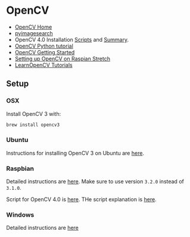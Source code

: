 # OpenCV 

* [OpenCV Home](http://opencv.org)
* [pyimagesearch](http://www.pyimagesearch.com)
* OpenCV 4.0 Installation [Scripts](https://github.com/spmallick/learnopencv/tree/master/InstallScripts) and [Summary](https://www.learnopencv.com/opencv-installation-on-ubuntu-macos-windows-and-raspberry-pi/?ck_subscriber_id=272192295#opencv-raspberry-pi).
* [OpenCV Python tutorial](http://docs.opencv.org/3.0-beta/doc/py_tutorials/py_tutorials.html)
* [OpenCV Getting Started](https://github.com/handee/opencv-gettingstarted/blob/master/1%20Getting%20started%20notebook.ipynb)
* [Setting up OpenCV on Raspian Stretch](http://www.pyimagesearch.com/2017/09/04/raspbian-stretch-install-opencv-3-python-on-your-raspberry-pi/)
* [LearnOpenCV Tutorials](https://github.com/spmallick/learnopencv)

## Setup

### OSX

Install OpenCV 3 with:

```bash
brew install opencv3
```

### Ubuntu

Instructions for installing OpenCV 3 on Ubuntu are [here](http://www.learnopencv.com/install-opencv3-on-ubuntu/).

### Raspbian

Detailed instructions are 
[here](http://www.pyimagesearch.com/2016/04/18/install-guide-raspberry-pi-3-raspbian-jessie-opencv-3/).
Make sure to use version `3.2.0` instead of `3.1.0`.

Script for OpenCV 4.0 is [here](https://github.com/spmallick/learnopencv/blob/master/InstallScripts/installOpenCV-4-raspberry-pi.sh).
THe script explanation is [here](https://www.learnopencv.com/install-opencv-4-on-raspberry-pi/).

### Windows

Detailed instructions are [here](http://www.learnopencv.com/install-opencv3-on-windows/)


